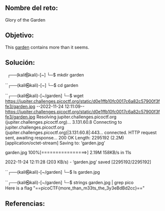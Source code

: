 ## Nombre del reto:
Glory of the Garden

## Objetivo:
This [garden](https://jupiter.challenges.picoctf.org/static/d0e1ffb10fc0017c6a82c57900f3ffe3/garden.jpg) contains more than it seems.

## Solución:
``
``┌──(kali㉿kali)-[~]
└─$ mkdir garden 
                                                                             
``┌──(kali㉿kali)-[~]
└─$ cd garden
                                                                             
``┌──(kali㉿kali)-[~/garden]
└─$ wget https://jupiter.challenges.picoctf.org/static/d0e1ffb10fc0017c6a82c57900f3ffe3/garden.jpg
--2022-11-24 12:11:09--  https://jupiter.challenges.picoctf.org/static/d0e1ffb10fc0017c6a82c57900f3ffe3/garden.jpg
Resolving jupiter.challenges.picoctf.org (jupiter.challenges.picoctf.org)... 3.131.60.8
Connecting to jupiter.challenges.picoctf.org (jupiter.challenges.picoctf.org)|3.131.60.8|:443... connected.
HTTP request sent, awaiting response... 200 OK
Length: 2295192 (2.2M) [application/octet-stream]
Saving to: ‘garden.jpg’

garden.jpg          100%[================>]   2.19M   158KB/s    in 11s     

2022-11-24 12:11:28 (203 KB/s) - ‘garden.jpg’ saved [2295192/2295192]

                                                                             
``┌──(kali㉿kali)-[~/garden]
└─$ ls
garden.jpg
                                                                             
``┌──(kali㉿kali)-[~/garden]
└─$ strings garden.jpg | grep pico        
Here is a flag "==picoCTF{more_than_m33ts_the_3y3eBdBd2cc}=="

## Referencias: